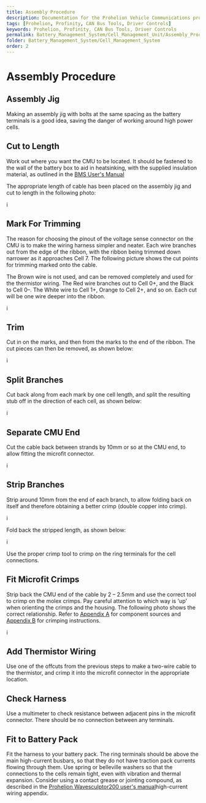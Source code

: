 ```yaml
---
title: Assembly Procedure
description: Documentation for the Prohelion Vehicle Communications protocol
tags: [Prohelion, Profinity, CAN Bus Tools, Driver Controls]
keywords: Prohelion, Profinity, CAN Bus Tools, Driver Controls
permalink: Battery_Management_System/Cell_Management_Unit/Assembly_Procedure.html
folder: Battery_Management_System/Cell_Management_System
order: 2
---
```


# Assembly Procedure

## Assembly Jig

Making an assembly jig with bolts at the same spacing as the battery terminals is a good idea, saving the danger of working around high power cells.

## Cut to Length

Work out where you want the CMU to be located.  It should be fastened to the wall of the battery box to aid in heatsinking, with the supplied insulation material, as outlined in the [BMS User's Manual](http://localhost:4000/Battery_Management_System/User_Manual/Overview.html)

The appropriate length of cable has been placed on the assembly jig and cut to length in the following photo:

i

## Mark For Trimming

The reason for choosing the pinout of the voltage sense connector on the CMU is to make the wiring harness simpler and neater.  Each wire branches out from the edge of the ribbon, with the ribbon being trimmed down narrower as it approaches Cell 7.  The following picture shows the cut points for trimming marked onto the cable.  

The Brown wire is not used, and can be removed completely and used for the thermistor wiring.  The Red wire branches out to Cell 0+, and the Black to Cell 0–.  The White wire to Cell 1+, Orange to Cell 2+, and so on.  Each cut will be one wire deeper into the ribbon.

i

## Trim

Cut in on the marks, and then from the marks to the end of the ribbon.  The cut pieces can then be removed, as shown below:

i

## Split Branches

Cut back along from each mark by one cell length, and split the resulting stub off in the direction of each cell, as shown below:

i

## Separate CMU End

Cut the cable back between strands by 10mm or so at the CMU end, to allow fitting the microfit connector.

i

## Strip Branches

Strip around 10mm from the end of each branch, to allow folding back on itself and therefore obtaining a better crimp (double copper into crimp).

i

Fold back the stripped length, as shown below:

i

Use the proper crimp tool to crimp on the ring terminals for the cell connections.

## Fit Microfit Crimps

Strip back the CMU end of the cable by 2 – 2.5mm and use the correct tool to crimp on the molex crimps.  Pay careful attention to which way is 'up' when orienting the crimps and the housing.  The following photo shows the correct relationship. Refer to [Appendix A](Appendix_A) for component sources and [Appendix B](appendix_B) for crimping instructions.

i

## Add Thermistor Wiring

Use one of the offcuts from the previous steps to make a two-wire cable to the thermistor, and crimp it into the microfit connector in the appropriate location.

## Check Harness

Use a multimeter to check resistance between adjacent pins in the microfit connector.  There should be no connection between any terminals.  

## Fit to Battery Pack

Fit the harness to your battery pack.  The ring terminals should be above the main high-current busbars, so that they do not have traction pack currents flowing through them.  Use spring or belleville washers so that the connections to the cells remain tight, even with vibration and thermal expansion.  Consider using a contact grease or jointing compound, as described in the [Prohelion Wavesculptor200 user's manual]()high-current wiring appendix.


